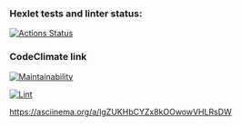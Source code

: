 ### Hexlet tests and linter status:

[![Actions Status](https://github.com/drkalach/frontend-project-lvl1/workflows/hexlet-check/badge.svg)](https://github.com/drkalach/frontend-project-lvl1/actions)

### CodeClimate link

[![Maintainability](https://api.codeclimate.com/v1/badges/a99a88d28ad37a79dbf6/maintainability)](https://codeclimate.com/github/codeclimate/codeclimate/maintainability)

[![Lint](https://github.com/drkalach/frontend-project-lvl1/actions/workflows/blank.yml/badge.svg?branch=main)](https://github.com/drkalach/frontend-project-lvl1/actions/workflows/blank.yml)


https://asciinema.org/a/lgZUKHbCYZx8kOOwowVHLRsDW
